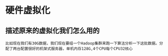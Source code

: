 
# 硬件虚拟化
## 描述原来的虚拟化我们怎么用的
    比如现在我们有30G数据，我们现在要组一个Hadoop集群来跑一下算法分析一下这批数据。分配了两台配置很好的机架式服务器，单机内存128G,4个CPU每个CPU32核心
    
    

